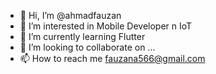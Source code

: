 - 👋 Hi, I’m @ahmadfauzan
- 👀 I’m interested in Mobile Developer n IoT
- 🌱 I’m currently learning Flutter
- 💞️ I’m looking to collaborate on ...
- 📫 How to reach me fauzana566@gmail.com

<!---
ahmadfauzan/ahmadfauzan is a ✨ special ✨ repository because its `README.md` (this file) appears on your GitHub profile.
You can click the Preview link to take a look at your changes.
--->
